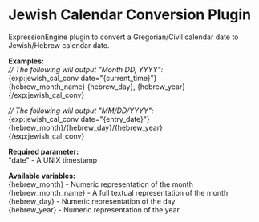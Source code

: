 Jewish Calendar Conversion Plugin
=============================

ExpressionEngine plugin to convert a Gregorian/Civil calendar date to Jewish/Hebrew calendar date.

**Examples:**  
*// The following will output "Month DD, YYYY":*  
    {exp:jewish_cal_conv date="{current_time}"}  
    {hebrew_month_name} {hebrew_day}, {hebrew_year}  
    {/exp:jewish_cal_conv}  

*// The following will output "MM/DD/YYYY":*  
    {exp:jewish_cal_conv date="{entry_date}"}  
    {hebrew_month}/{hebrew_day}/{hebrew_year}  
    {/exp:jewish_cal_conv}  

**Required parameter:**  
"date" - A UNIX timestamp

**Available variables:**  
{hebrew_month} - Numeric representation of the month  
{hebrew_month_name} - A full textual representation of the month  
{hebrew_day} - Numeric representation of the day  
{hebrew_year} - Numeric representation of the year  